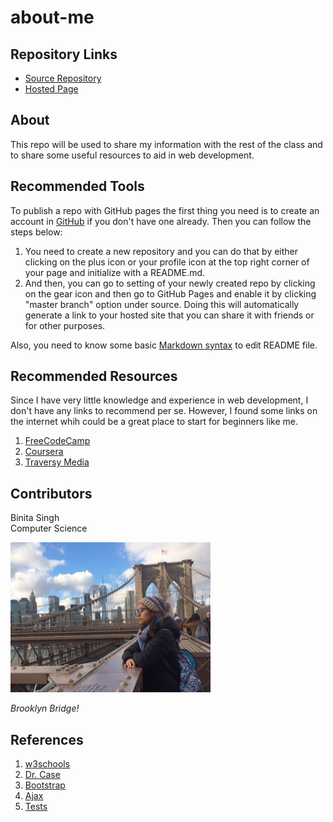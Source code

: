 # about-me

## Repository Links

- [Source Repository](https://github.com/tanibi/about-me)
- [Hosted Page](https://tanibi.github.io/about-me/)

## About

This repo will be used to share my information with the rest of the class and to share some useful resources to aid in web development.

## Recommended Tools

To publish a repo with GitHub pages the first thing you need is to create an account in [GitHub](https://github.com/) if you don't have one already. Then you can follow the steps below:
1. You need to create a new repository and you can do that by either clicking on the plus icon or your profile icon at the top right corner of your page and initialize with a README.md.
2. And then, you can go to setting of your newly created repo by clicking on the gear icon and then go to GitHub Pages and enable it by clicking "master branch" option under source. Doing this will automatically generate a link to your hosted site that you can share it with friends or for other purposes.

Also, you need to know some basic [Markdown syntax](https://www.markdownguide.org/basic-syntax/) to edit README file. 

## Recommended Resources

Since I have very little knowledge and experience in web development, I don't have any links to recommend per se. However, I found some links on the internet whih could be a great place to start for beginners like me.

1. [FreeCodeCamp](https://www.freecodecamp.org/)
2. [Coursera](https://www.coursera.org/)
3. [Traversy Media](https://www.youtube.com/channel/UC29ju8bIPH5as8OGnQzwJyA)

## Contributors

Binita Singh <br />
Computer Science 

![pic](/images/pic.JPG)

*Brooklyn Bridge!*

## References
1. [w3schools](https://www.w3schools.com)
2. [Dr. Case](https://profcase.github.io/about-me-20/)
3. [Bootstrap](https://getbootstrap.com/)
4. [Ajax](https://github.com/profcase/js-gui-ajax)
5. [Tests](https://github.com/profcase/js-gui-with-tests)
